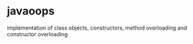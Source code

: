 # javaoops
implementation of class objects, constructors, method overloading and constructor overloading
